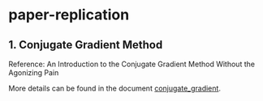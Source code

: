# paper-replication

## 1. Conjugate Gradient Method
Reference: An Introduction to
the Conjugate Gradient Method Without the Agonizing Pain

More details can be found in the document [conjugate_gradient](doc/conjugate_gradient.md).